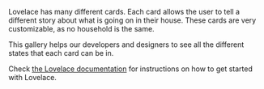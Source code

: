 Lovelace has many different cards. Each card allows the user to tell
a different story about what is going on in their house. These cards
are very customizable, as no household is the same.

This gallery helps our developers and designers to see all the
different states that each card can be in.

Check [the Lovelace documentation](https://www.home-assistant.io/lovelace) for instructions on how to get started with Lovelace.
